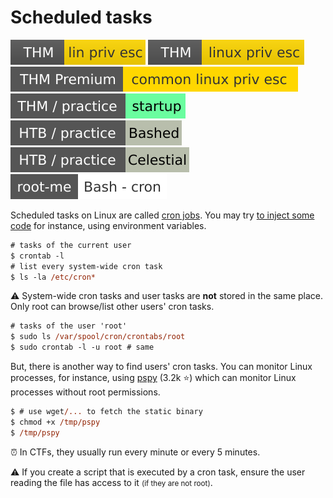 # Scheduled tasks

[![linprivesc](../../../_badges/thm/linprivesc.svg)](https://tryhackme.com/room/linprivesc)
[![linuxprivesc](../../../_badges/thm/linuxprivesc.svg)](https://tryhackme.com/room/linuxprivesc)
[![commonlinuxprivesc](../../../_badges/thmp/commonlinuxprivesc.svg)](https://tryhackme.com/room/commonlinuxprivesc)
[![startup](../../../_badges/thm-p/startup.svg)](https://tryhackme.com/room/startup)
[![bashed](../../../_badges/htb-p/bashed.svg)](https://app.hackthebox.com/machines/Bashed)
[![celestial](../../../_badges/htb-p/celestial.svg)](https://app.hackthebox.com/machines/Celestial)
[![bash_cron](../../../_badges/rootme/bash_cron.svg)](https://www.root-me.org/en/Challenges/App-Script/Bash-cron)

<div class="row row-cols-lg-2"><div>

Scheduled tasks on Linux are called [cron jobs](/operating-systems/linux/_knowledge/index.md#cron-jobs). You may try [to inject some code](injection.md) for instance, using environment variables.

```ps
# tasks of the current user
$ crontab -l
# list every system-wide cron task
$ ls -la /etc/cron*
```

⚠️ System-wide cron tasks and user tasks are **not** stored in the same place. Only root can browse/list other users' cron tasks.

```ps
# tasks of the user 'root'
$ sudo ls /var/spool/cron/crontabs/root
$ sudo crontab -l -u root # same
```
</div><div>

But, there is another way to find users' cron tasks. You can monitor Linux processes, for instance, using [pspy](https://github.com/DominicBreuker/pspy) (3.2k ⭐) which can monitor Linux processes without root permissions.

```ps
$ # use wget/... to fetch the static binary
$ chmod +x /tmp/pspy
$ /tmp/pspy
```

⏰ In CTFs, they usually run every minute or every 5 minutes.

⚠️ If you create a script that is executed by a cron task, ensure the user reading the file has access to it <small>(if they are not root)</small>.
</div></div>